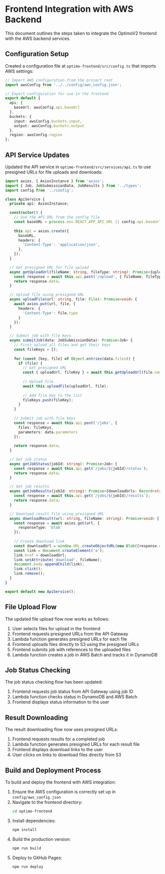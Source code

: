 # Frontend Integration with AWS Backend

This document outlines the steps taken to integrate the OptimoV2 frontend with the AWS backend services.

## Configuration Setup

Created a configuration file at `optimo-frontend/src/config.ts` that imports AWS settings:

```typescript
// Import AWS configuration from the project root
import awsConfig from '../../config/aws_config.json';

// Export configuration for use in the frontend
export default {
  api: {
    baseUrl: awsConfig.api.baseUrl
  },
  buckets: {
    input: awsConfig.buckets.input,
    output: awsConfig.buckets.output
  },
  region: awsConfig.region
};
```

## API Service Updates

Updated the API service in `optimo-frontend/src/services/api.ts` to use presigned URLs for file uploads and downloads:

```typescript
import axios, { AxiosInstance } from 'axios';
import { Job, JobSubmissionData, JobResults } from '../types';
import config from '../config';

class ApiService {
  private api: AxiosInstance;

  constructor() {
    // Use the API URL from the config file
    const baseURL = process.env.REACT_APP_API_URL || config.api.baseUrl;
    
    this.api = axios.create({
      baseURL,
      headers: {
        'Content-Type': 'application/json',
      },
    });
  }

  // Get presigned URL for file upload
  async getUploadUrl(fileName: string, fileType: string): Promise<{uploadUrl: string, fileKey: string}> {
    const response = await this.api.post('/upload', { fileName, fileType });
    return response.data;
  }

  // Upload file using presigned URL
  async uploadFile(url: string, file: File): Promise<void> {
    await axios.put(url, file, {
      headers: {
        'Content-Type': file.type
      }
    });
  }

  // Submit job with file keys
  async submitJob(data: JobSubmissionData): Promise<Job> {
    // First upload all files and get their keys
    const fileKeys = [];
    
    for (const [key, file] of Object.entries(data.files)) {
      if (file) {
        // Get presigned URL
        const { uploadUrl, fileKey } = await this.getUploadUrl(file.name, file.type);
        
        // Upload file
        await this.uploadFile(uploadUrl, file);
        
        // Add file key to the list
        fileKeys.push(fileKey);
      }
    }
    
    // Submit job with file keys
    const response = await this.api.post('/jobs', {
      files: fileKeys,
      parameters: data.parameters
    });
    
    return response.data;
  }

  // Get job status
  async getJobStatus(jobId: string): Promise<Job> {
    const response = await this.api.get(`/jobs/${jobId}/status`);
    return response.data;
  }

  // Get job results
  async getJobResults(jobId: string): Promise<{downloadUrls: Record<string, string>}> {
    const response = await this.api.get(`/jobs/${jobId}/results`);
    return response.data;
  }

  // Download result file using presigned URL
  async downloadResult(url: string, fileName: string): Promise<void> {
    const response = await axios.get(url, {
      responseType: 'blob'
    });
    
    // Create download link
    const downloadUrl = window.URL.createObjectURL(new Blob([response.data]));
    const link = document.createElement('a');
    link.href = downloadUrl;
    link.setAttribute('download', fileName);
    document.body.appendChild(link);
    link.click();
    link.remove();
  }
}

export default new ApiService();
```

## File Upload Flow

The updated file upload flow now works as follows:

1. User selects files for upload in the frontend
2. Frontend requests presigned URLs from the API Gateway
3. Lambda function generates presigned URLs for each file
4. Frontend uploads files directly to S3 using the presigned URLs
5. Frontend submits job with references to the uploaded files
6. Lambda function creates a job in AWS Batch and tracks it in DynamoDB

## Job Status Checking

The job status checking flow has been updated:

1. Frontend requests job status from API Gateway using job ID
2. Lambda function checks status in DynamoDB and AWS Batch
3. Frontend displays status information to the user

## Result Downloading

The result downloading flow now uses presigned URLs:

1. Frontend requests results for a completed job
2. Lambda function generates presigned URLs for each result file
3. Frontend displays download links to the user
4. User clicks on links to download files directly from S3

## Build and Deployment Process

To build and deploy the frontend with AWS integration:

1. Ensure the AWS configuration is correctly set up in `config/aws_config.json`
2. Navigate to the frontend directory:
   ```bash
   cd optimo-frontend
   ```
3. Install dependencies:
   ```bash
   npm install
   ```
4. Build the production version:
   ```bash
   npm run build
   ```
5. Deploy to GitHub Pages:
   ```bash
   npm run deploy
   ```
